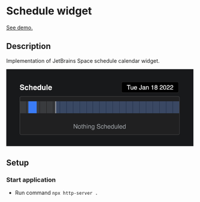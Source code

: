 # Schedule widget

[See demo.](https://theruslanusmanov.github.io/schedule-widget-js/)

## Description

Implementation of JetBrains Space schedule calendar widget.

<img style="width: 500px" src="./screenshot.png" alt="screenshot" />

## Setup

### Start application

* Run command `npx http-server .`
